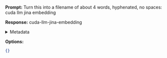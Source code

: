 **Prompt:**
Turn this into a filename of about 4 words, hyphenated, no spaces: cuda llm jina embedding

**Response:**
cuda-llm-jina-embedding

<details><summary>Metadata</summary>

- Duration: 36574 ms
- Datetime: 2023-11-08T19:54:46.748795
- Model: gpt-3.5-turbo-0613

</details>

**Options:**
```json
{}
```

